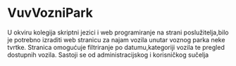 # VuvVozniPark
U okviru kolegija skriptni jezici i web programiranje na strani poslužitelja,bilo je potrebno izraditi web stranicu za najam vozila unutar voznog parka neke tvrtke. Stranica omogućuje filtriranje po datumu,kategoriji vozila te pregled dostupnih vozila. Sastoji se od administracijskog i korisničkog sučelja
